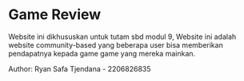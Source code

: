 # Game Review

Website ini dikhususkan untuk tutam sbd modul 9, Website ini adalah website community-based yang beberapa user bisa memberikan pendapatnya kepada game game yang mereka mainkan.

Author: Ryan Safa Tjendana - 2206826835
